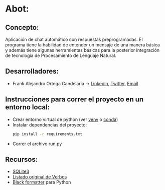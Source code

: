 # Abot:

## Concepto:

Aplicación de chat automático con respuestas preprogramadas. El programa tiene la habilidad de entender un mensaje de una manera básica y además tiene algunas herramientas básicas para la posterior integración de tecnología de Procesamiento de Lenguaje Natural.

## Desarrolladores:

- Frank Alejandro Ortega Candelaria -> [Linkedin](https://www.linkedin.com/in/frank-alejandro-ortega-candelaria-012244178/), [Twitter](https://twitter.com/home), [Email](mailto:frank.ortegaca@anahuac.mx)


## Instrucciones para correr el proyecto en un entorno local:

- Crear entorno virtual de python (ver [venv](https://docs.python.org/3/library/venv.html) o [conda](https://docs.conda.io/projects/conda/en/latest/user-guide/tasks/manage-environments.html))
- Instalar dependencias del proyecto:
  ```bash
  pip install -r requirements.txt
  ```
- Correr el archivo run.py

## Recursos:
- [SQLite3](https://www.sqlite.org/index.html)
- [Listado original de Verbos](https://raw.githubusercontent.com/asosab/esp_verbos/master/esp_verbos.json)
- [Black formatter](https://black.readthedocs.io/en/stable/) para Python
